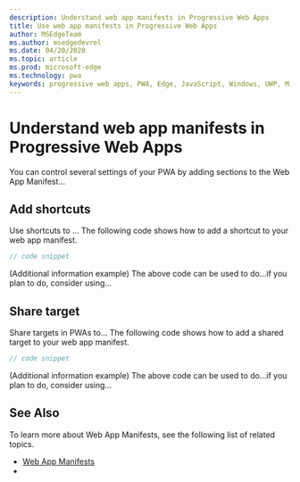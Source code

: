 ```yaml
---
description: Understand web app manifests in Progressive Web Apps
title: Use web app manifests in Progressive Web Apps
author: MSEdgeTeam
ms.author: msedgedevrel
ms.date: 04/20/2020
ms.topic: article
ms.prod: microsoft-edge
ms.technology: pwa
keywords: progressive web apps, PWA, Edge, JavaScript, Windows, UWP, Microsoft Store
---
```


# Understand web app manifests in Progressive Web Apps

You can control several settings of your PWA by adding sections to the Web App Manifest...

## Add shortcuts

Use shortcuts to ... The following code shows how to add a shortcut to your web app manifest. 


```js
// code snippet
```

(Additional information example)
The above code can be used to do...if you plan to do, consider using...

## Share target

Share targets in PWAs to... The following code shows how to add a shared target to your web app manifest. 

```js
// code snippet
```

(Additional information example)
The above code can be used to do...if you plan to do, consider using...

## See Also

To learn more about Web App Manifests, see the following list of related topics.

- [Web App Manifests](https://developer.mozilla.org/docs/Web/Manifest)
- 
